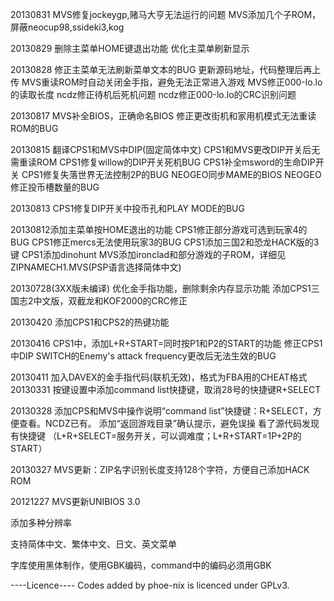 20130831
MVS修复jockeygp,赌马大亨无法运行的问题
MVS添加几个子ROM，屏蔽neocup98,ssideki3,kog

20130829
删除主菜单HOME键退出功能
优化主菜单刷新显示

20130828
修正主菜单无法刷新菜单文本的BUG
更新源码地址，代码整理后再上传
MVS重读ROM时自动关闭金手指，避免无法正常进入游戏
MVS修正000-lo.lo的读取长度
ncdz修正待机后死机问题
ncdz修正000-lo.lo的CRC识别问题

20130817
MVS补全BIOS，正确命名BIOS
修正更改街机和家用机模式无法重读ROM的BUG

20130815
翻译CPS1和MVS中DIP(固定简体中文)
CPS1和MVS更改DIP开关后无需重读ROM
CPS1修复willow的DIP开关死机BUG
CPS1补全msword的生命DIP开关
CPS1修复失落世界无法控制2P的BUG
NEOGEO同步MAME的BIOS
NEOGEO修正投币槽数量的BUG

20130813
CPS1修复DIP开关中投币孔和PLAY MODE的BUG

20130812添加主菜单按HOME退出的功能
CPS1修正部分游戏可选到玩家4的BUG
CPS1修正mercs无法使用玩家3的BUG
CPS1添加三国2和恐龙HACK版的3键
CPS1添加dinohunt
MVS添加ironclad和部分游戏的子ROM，详细见ZIPNAMECH1.MVS(PSP语言选择简体中文)

20130728(3XX版未编译)
优化金手指功能，删除剩余内存显示功能
添加CPS1三国志2中文版，双截龙和KOF2000的CRC修正

20130420
添加CPS1和CPS2的热键功能

20130416
CPS1中，添加L+R+START=同时按P1和P2的START的功能
修正CPS1中DIP SWITCH的Enemy's attack frequency更改后无法生效的BUG

20130411
加入DAVEX的金手指代码(联机无效)，格式为FBA用的CHEAT格式
20130331
按键设置中添加command list快捷键，取消28号的快捷键R+SELECT

20130328
添加CPS和MVS中操作说明“command list”快捷键：R+SELECT，方便查看。NCDZ已有。
添加“返回游戏目录”确认提示，避免误操
看了源代码发现有快捷键
（L+R+SELECT=服务开关，可以调难度；L+R+START=1P+2P的START）

20130327
MVS更新：ZIP名字识别长度支持128个字符，方便自己添加HACK ROM

20121227
MVS更新UNIBIOS 3.0

添加多种分辨率

支持简体中文、繁体中文、日文、英文菜单

字库使用黑体制作，使用GBK编码，command中的编码必须用GBK

----Licence----
Codes added by phoe-nix is licenced under GPLv3.


